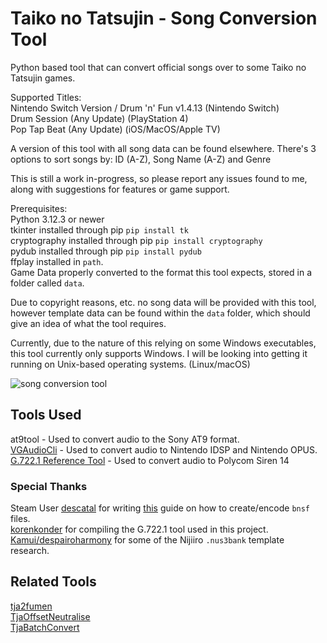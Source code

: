 # Taiko no Tatsujin - Song Conversion Tool 

Python based tool that can convert official songs over to some Taiko no Tatsujin games.  

Supported Titles:  
Nintendo Switch Version / Drum 'n' Fun v1.4.13 (Nintendo Switch)  
Drum Session (Any Update) (PlayStation 4)  
Pop Tap Beat (Any Update) (iOS/MacOS/Apple TV)  

A version of this tool with all song data can be found elsewhere.
There's 3 options to sort songs by: ID (A-Z), Song Name (A-Z) and Genre  

This is still a work in-progress, so please report any issues found to me, along with suggestions for features or game support.  

Prerequisites:  
Python 3.12.3 or newer  
tkinter installed through pip `pip install tk`  
cryptography installed through pip `pip install cryptography`  
pydub installed through pip `pip install pydub`  
ffplay installed in `path`.  
Game Data properly converted to the format this tool expects, stored in a folder called `data`.  

Due to copyright reasons, etc. no song data will be provided with this tool, however template data can be found within the `data` folder, which should give an idea of what the tool requires.    

Currently, due to the nature of this relying on some Windows executables, this tool currently only supports Windows. 
I will be looking into getting it running on Unix-based operating systems. (Linux/macOS)  

![song conversion tool](https://i.imgur.com/TnRlAxR.png)  

## Tools Used
at9tool - Used to convert audio to the Sony AT9 format.  
[VGAudioCli](https://github.com/Thealexbarney/VGAudio) - Used to convert audio to Nintendo IDSP and Nintendo OPUS.   
[G.722.1 Reference Tool](https://www.itu.int/rec/T-REC-G.722.1-200505-I/en) - Used to convert audio to Polycom Siren 14   

### Special Thanks
Steam User [descatal](https://steamcommunity.com/id/descatal) for writing [this](https://exvsfbce.home.blog/2020/02/04/guide-to-encoding-bnsf-is14-audio-files-converting-wav-back-to-bnsf-is14/) guide on how to create/encode `bnsf` files.   
[korenkonder](https://github.com/korenkonder) for compiling the G.722.1 tool used in this project.  
[Kamui/despairoharmony](https://github.com/despairoharmony) for some of the Nijiiro `.nus3bank` template research.  

## Related Tools
[tja2fumen](https://github.com/vivaria/tja2fumen)  
[TjaOffsetNeutralise](https://github.com/cainan-c/TaikoPythonTools/tree/main/TjaBatchConvert)  
[TjaBatchConvert](https://github.com/cainan-c/TaikoPythonTools/tree/main/TjaBatchConvert)  